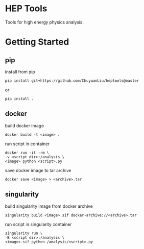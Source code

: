 # HEP Tools
Tools for high energy physics analysis.

# Getting Started
## pip
install from pip

    pip install git+https://github.com/ChuyuanLiu/heptools@master
or

    pip install .
## docker
build docker image

    docker build -t <image> .
run script in container

    docker run -it -rm \
    -v <script dir>:/analysis \
    <image> python <script>.py

save docker image to tar archive

    docker save <image> > <archive>.tar
## singularity
build singularity image from docker archive

    singularity build <image>.sif docker-archive://<archive>.tar

run script in singularity container

    singularity run \
    -B <script dir>:/analysis \
    <image>.sif python /analysis/<script>.py